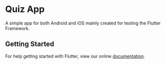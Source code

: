 # Quiz App

A simple app for both Android and iOS mainly created for testing the Flutter Framework.

## Getting Started

For help getting started with Flutter, view our online
[documentation](https://flutter.io/).
